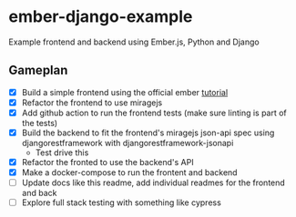# ember-django-example
Example frontend and backend using Ember.js, Python and Django

## Gameplan

- [x] Build a simple frontend using the official ember [tutorial](https://guides.emberjs.com/release/tutorial/part-1/)
- [x] Refactor the frontend to use miragejs
- [x] Add github action to run the frontend tests (make sure linting is part of the tests)
- [x] Build the backend to fit the frontend's miragejs json-api spec using djangorestframework with djangorestframework-jsonapi
  - Test drive this
- [x] Refactor the fronted to use the backend's API
- [x] Make a docker-compose to run the frontent and backend
- [ ] Update docs like this readme, add individual readmes for the frontend and back
- [ ] Explore full stack testing with something like cypress